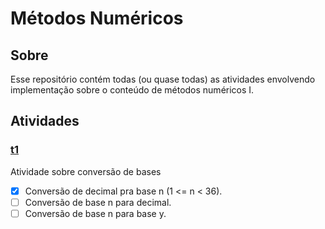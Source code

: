 # Métodos Numéricos

## Sobre

Esse repositório contém todas (ou quase todas) as atividades envolvendo implementação sobre o conteúdo
de métodos numéricos I.

## Atividades

### [t1](https://github.com/itznokx/NumericalMethods/tree/master/t1)

Atividade sobre conversão de bases

- [x] Conversão de decimal pra base n (1 <= n < 36).
- [ ] Conversão de base n para decimal.
- [ ] Conversão de base n para base y.